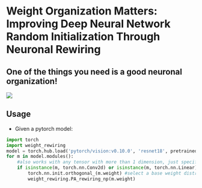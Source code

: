 # Weight Organization Matters: Improving Deep Neural Network Random Initialization Through Neuronal Rewiring

## One of the things you need is a good neuronal organization!

![](https://github.com/scabini/network_science_weights/blob/main/rewiring_video.gif)



## Usage

- Given a pytorch model:

```python
import torch
import weight_rewiring
model = torch.hub.load('pytorch/vision:v0.10.0', 'resnet18', pretrained=False, verbose =False)
for m in model.modules():
    #also works with any tensor with more than 1 dimension, just specify it here
    if isinstance(m, torch.nn.Conv2d) or isinstance(m, torch.nn.Linear): 
        torch.nn.init.orthogonal_(m.weight) #select a base weight distribution
        weight_rewiring.PA_rewiring_np(m.weight)
```

